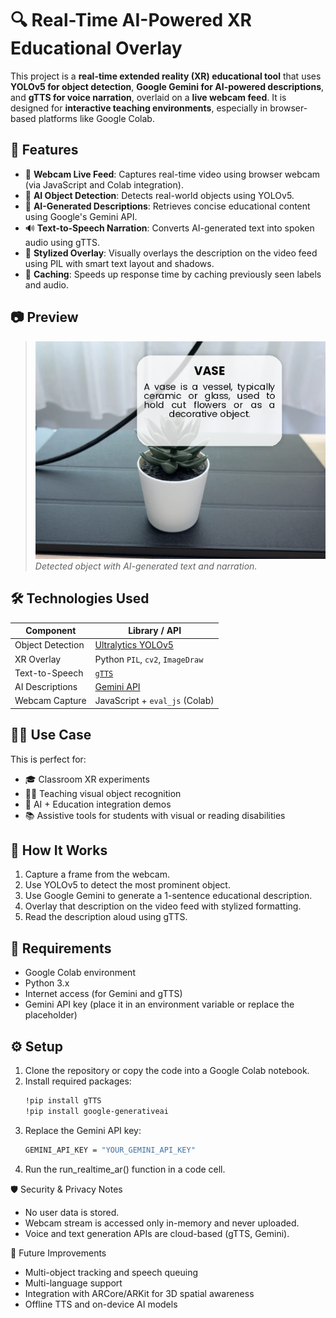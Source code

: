 # 🔍 Real-Time AI-Powered XR Educational Overlay

This project is a **real-time extended reality (XR) educational tool** that uses **YOLOv5 for object detection**, **Google Gemini for AI-powered descriptions**, and **gTTS for voice narration**, overlaid on a **live webcam feed**. It is designed for **interactive teaching environments**, especially in browser-based platforms like Google Colab.

## 🚀 Features

- 📸 **Webcam Live Feed**: Captures real-time video using browser webcam (via JavaScript and Colab integration).
- 🧠 **AI Object Detection**: Detects real-world objects using YOLOv5.
- 🧾 **AI-Generated Descriptions**: Retrieves concise educational content using Google's Gemini API.
- 🔊 **Text-to-Speech Narration**: Converts AI-generated text into spoken audio using gTTS.
- 🎨 **Stylized Overlay**: Visually overlays the description on the video feed using PIL with smart text layout and shadows.
- 🧠 **Caching**: Speeds up response time by caching previously seen labels and audio.

## 📷 Preview

> ![Example Output](preview.png)  
> *Detected object with AI-generated text and narration.*

## 🛠️ Technologies Used

| Component        | Library / API                        |
|------------------|------------------------------------|
| Object Detection | [Ultralytics YOLOv5](https://github.com/ultralytics/yolov5) |
| XR Overlay       | Python `PIL`, `cv2`, `ImageDraw`   |
| Text-to-Speech   | [`gTTS`](https://pypi.org/project/gTTS/) |
| AI Descriptions  | [Gemini API](https://ai.google.dev)|
| Webcam Capture   | JavaScript + `eval_js` (Colab)     |

## 🧑‍🏫 Use Case

This is perfect for:
- 🎓 Classroom XR experiments
- 👩‍🏫 Teaching visual object recognition
- 🤖 AI + Education integration demos
- 📚 Assistive tools for students with visual or reading disabilities

## 🧪 How It Works

1. Capture a frame from the webcam.
2. Use YOLOv5 to detect the most prominent object.
3. Use Google Gemini to generate a 1-sentence educational description.
4. Overlay that description on the video feed with stylized formatting.
5. Read the description aloud using gTTS.

## 🧰 Requirements

- Google Colab environment
- Python 3.x
- Internet access (for Gemini and gTTS)
- Gemini API key (place it in an environment variable or replace the placeholder)

## ⚙️ Setup

1. Clone the repository or copy the code into a Google Colab notebook.
2. Install required packages:
   ```bash
   !pip install gTTS
   !pip install google-generativeai
3. Replace the Gemini API key:
   ```bash
   GEMINI_API_KEY = "YOUR_GEMINI_API_KEY"
4. Run the run_realtime_ar() function in a code cell.

🛡️ Security & Privacy Notes
- No user data is stored.
- Webcam stream is accessed only in-memory and never uploaded.
- Voice and text generation APIs are cloud-based (gTTS, Gemini).

🧠 Future Improvements
- Multi-object tracking and speech queuing
- Multi-language support
- Integration with ARCore/ARKit for 3D spatial awareness
- Offline TTS and on-device AI models
